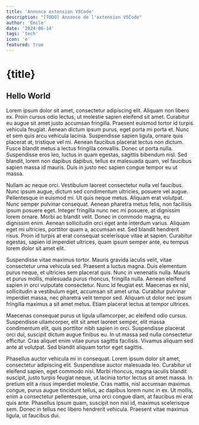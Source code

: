 ```yaml
---
title: 'Annonce extension VSCode'
description: "[TODO] Annonce de l'extension VSCode"
author: 'Emile'
date: '2024-06-14'
tags: 'tech'
icon: '⚙️'
featured: true
---
```


# {title}

## Hello World

Lorem ipsum dolor sit amet, consectetur adipiscing elit. Aliquam non libero ex. Proin cursus odio lectus, ut molestie sapien eleifend sit amet. Curabitur eu augue sit amet justo accumsan fringilla. Praesent euismod tortor id turpis vehicula feugiat. Aenean dictum ipsum purus, eget porta mi porta et. Nunc et sem quis arcu vehicula lacinia. Suspendisse sapien ligula, ornare quis placerat at, tristique vel mi. Aenean faucibus placerat lectus non dictum. Fusce blandit metus a lectus fringilla convallis. Donec ut porta nulla. Suspendisse eros leo, luctus in quam egestas, sagittis bibendum nisl. Sed blandit, lorem non dapibus dapibus, tellus ex malesuada quam, vel faucibus sapien massa id mauris. Duis in justo nec sapien congue tempor eu ut massa.

Nullam ac neque orci. Vestibulum laoreet consectetur nulla vel faucibus. Nunc ipsum augue, dictum sed condimentum ultricies, posuere vel augue. Pellentesque in euismod mi. Ut quis neque metus. Aliquam erat volutpat. Nunc semper pulvinar consequat. Aenean pharetra metus felis, non facilisis ipsum posuere eget. Integer fringilla nunc nec mi posuere, at dignissim lorem ornare. Morbi ac blandit velit. Donec in commodo magna, eu dignissim enim. Aenean sollicitudin orci eget ante interdum varius. Aliquam eget mi ultricies, porttitor quam a, accumsan est. Sed blandit hendrerit risus. Proin id turpis at erat consequat scelerisque vitae at sapien. Curabitur egestas, sapien id imperdiet ultrices, quam ipsum semper ante, eu tempus lorem dolor sit amet elit.

Suspendisse vitae maximus tortor. Mauris gravida iaculis velit, vitae consectetur urna vehicula sed. Praesent a luctus magna. Duis elementum purus neque, et ultricies sem placerat quis. Nunc in venenatis nulla. Mauris et purus mollis, malesuada purus rhoncus, fringilla nulla. Aenean eleifend sapien in orci vulputate consectetur. Nunc id feugiat est. Maecenas ex nisl, sollicitudin a vestibulum eget, accumsan sit amet urna. Curabitur pulvinar imperdiet massa, nec pharetra velit tempor sed. Aliquam ut dolor nec ipsum fringilla maximus a sit amet metus. Etiam placerat lectus at tempor ultrices.

Maecenas consequat purus ut ligula ullamcorper, ac eleifend odio cursus. Suspendisse ullamcorper, elit sit amet laoreet semper, elit massa condimentum elit, quis porttitor nibh sapien in orci. Suspendisse placerat orci dui, suscipit dictum augue finibus eu. In ut massa sed nulla consectetur efficitur. Cras aliquet enim vitae purus sagittis facilisis. Vivamus aliquam sed ante at volutpat. Sed blandit aliquam tortor eget sagittis.

Phasellus auctor vehicula mi in consequat. Lorem ipsum dolor sit amet, consectetur adipiscing elit. Suspendisse auctor malesuada leo. Curabitur ut eleifend sapien, eget commodo nisi. Morbi rhoncus, magna iaculis blandit suscipit, justo turpis feugiat neque, ut lacinia tortor lectus sit amet massa. In pretium elit a risus imperdiet molestie. Cras mattis, nisl accumsan maximus congue, purus augue tincidunt tellus, ac dapibus lorem nunc in ex. Ut mollis, enim a consectetur pellentesque, urna orci congue diam, at faucibus mi erat quis ante. Phasellus ipsum quam, suscipit non nisi id, maximus scelerisque sem. Donec in tellus nec libero hendrerit vehicula. Praesent vitae maximus ligula, ut faucibus dui.
